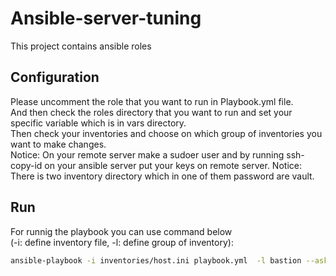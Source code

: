 # Ansible-server-tuning

This project contains ansible roles

## Configuration

Please uncomment the role that you want to run in Playbook.yml file. \
And then check the roles directory that you want to run and set your specific variable which is in vars directory. \
Then check your inventories and choose on which group of inventories you want to make changes. \
Notice: On your remote server make a sudoer user and by running ssh-copy-id on your ansible server put your keys on remote server.
Notice: There is two inventory directory which in one of them password are vault.

## Run

For runnig the playbook you can use command below \
 (-i: define inventory file, -l: define group of inventory):

```bash
ansible-playbook -i inventories/host.ini playbook.yml  -l bastion --ask-become-pass -vvv
```
